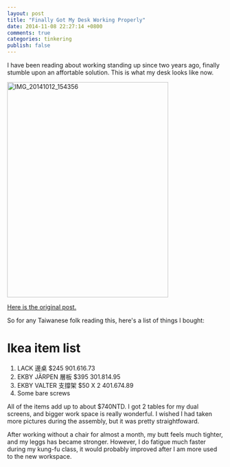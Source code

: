 ```yaml
---
layout: post
title: "Finally Got My Desk Working Properly"
date: 2014-11-08 22:27:14 +0800
comments: true
categories: tinkering
publish: false
---
```

I have been reading about working standing up since two years ago, finally stumble upon an affortable solution. This is what my desk looks like now.

<a href="https://www.flickr.com/photos/129247110@N02/15125952133" title="IMG_20141012_154356 by Mickey Chen, on Flickr"><img src="https://farm8.staticflickr.com/7567/15125952133_e14c2bd7d4.jpg" width="375" height="500" alt="IMG_20141012_154356"></a>

[Here is the original post.](http://iamnotaprogrammer.com/Ikea-Standing-desk-for-22-dollars.html)

So for any Taiwanese folk reading this, here's a list of things I bought:

# Ikea item list

1. LACK 邊桌          $245    901.616.73
2. EKBY JÄRPEN 層板   $395    301.814.95
3. EKBY VALTER 支撐架 $50 X 2 401.674.89
4. Some bare screws

All of the items add up to about $740NTD. I got 2 tables for my dual screens, and bigger work space is really wonderful. I wished I had taken more pictures during the assembly, but it was pretty straightfoward.

After working without a chair for almost a month, my butt feels much tighter, and my leggs has became stronger. However, I do fatigue much faster during my kung-fu class, it would probably improved after I am more used to the new workspace.
